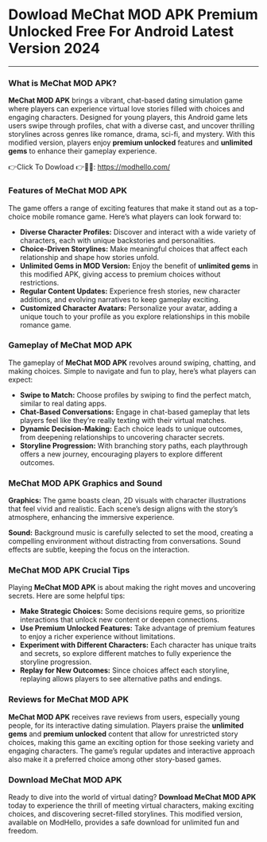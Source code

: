 # Dowload MeChat MOD APK Premium Unlocked Free For Android Latest Version 2024

---

### **What is MeChat MOD APK?**

**MeChat MOD APK** brings a vibrant, chat-based dating simulation game where players can experience virtual love stories filled with choices and engaging characters. Designed for young players, this Android game lets users swipe through profiles, chat with a diverse cast, and uncover thrilling storylines across genres like romance, drama, sci-fi, and mystery. With this modified version, players enjoy **premium unlocked** features and **unlimited gems** to enhance their gameplay experience.


👉Click To Dowload 👉💭💭: https://modhello.com/

### **Features of MeChat MOD APK**

The game offers a range of exciting features that make it stand out as a top-choice mobile romance game. Here’s what players can look forward to:

- **Diverse Character Profiles:** Discover and interact with a wide variety of characters, each with unique backstories and personalities.
- **Choice-Driven Storylines:** Make meaningful choices that affect each relationship and shape how stories unfold.
- **Unlimited Gems in MOD Version:** Enjoy the benefit of **unlimited gems** in this modified APK, giving access to premium choices without restrictions.
- **Regular Content Updates:** Experience fresh stories, new character additions, and evolving narratives to keep gameplay exciting.
- **Customized Character Avatars:** Personalize your avatar, adding a unique touch to your profile as you explore relationships in this mobile romance game.

### **Gameplay of MeChat MOD APK**

The gameplay of **MeChat MOD APK** revolves around swiping, chatting, and making choices. Simple to navigate and fun to play, here’s what players can expect:

- **Swipe to Match:** Choose profiles by swiping to find the perfect match, similar to real dating apps.
- **Chat-Based Conversations:** Engage in chat-based gameplay that lets players feel like they’re really texting with their virtual matches.
- **Dynamic Decision-Making:** Each choice leads to unique outcomes, from deepening relationships to uncovering character secrets.
- **Storyline Progression:** With branching story paths, each playthrough offers a new journey, encouraging players to explore different outcomes.

### **MeChat MOD APK Graphics and Sound**

**Graphics:** The game boasts clean, 2D visuals with character illustrations that feel vivid and realistic. Each scene’s design aligns with the story’s atmosphere, enhancing the immersive experience.

**Sound:** Background music is carefully selected to set the mood, creating a compelling environment without distracting from conversations. Sound effects are subtle, keeping the focus on the interaction.

### **MeChat MOD APK Crucial Tips**

Playing **MeChat MOD APK** is about making the right moves and uncovering secrets. Here are some helpful tips:

- **Make Strategic Choices:** Some decisions require gems, so prioritize interactions that unlock new content or deepen connections.
- **Use Premium Unlocked Features:** Take advantage of premium features to enjoy a richer experience without limitations.
- **Experiment with Different Characters:** Each character has unique traits and secrets, so explore different matches to fully experience the storyline progression.
- **Replay for New Outcomes:** Since choices affect each storyline, replaying allows players to see alternative paths and endings.

### **Reviews for MeChat MOD APK**

**MeChat MOD APK** receives rave reviews from users, especially young people, for its interactive dating simulation. Players praise the **unlimited gems** and **premium unlocked** content that allow for unrestricted story choices, making this game an exciting option for those seeking variety and engaging characters. The game’s regular updates and interactive approach also make it a preferred choice among other story-based games.

### **Download MeChat MOD APK**

Ready to dive into the world of virtual dating? **Download MeChat MOD APK** today to experience the thrill of meeting virtual characters, making exciting choices, and discovering secret-filled storylines. This modified version, available on ModHello, provides a safe download for unlimited fun and freedom.
